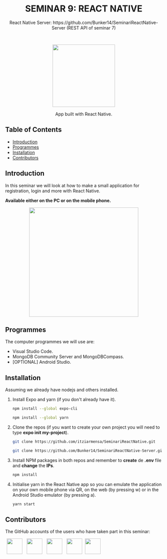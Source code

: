 <h1 align="center"> SEMINAR 9: REACT NATIVE </h1> 
<p align="center"> React Native Server: https://github.com/Bunker14/SeminariReactNative-Server (REST API of seminar 7) </p> <br>

<p align="center">
    <img src="https://user-images.githubusercontent.com/50048787/228508119-3a79aea6-2631-43df-a3d9-d87c97b7c52b.png" width="200">
</p>

<p align="center">
  App built with React Native.
</p>

## Table of Contents

- [Introduction](#introduction)
- [Programmes](#programmes)
- [Installation](#installation)
- [Contributors](#contributors)

<!-- END doctoc generated TOC please keep comment here to allow auto update -->

## Introduction

In this seminar we will look at how to make a small application for registration, login and more with React Native.

**Available either on the PC or on the mobile phone.**

<p align="center">
  <img src = "https://user-images.githubusercontent.com/50048787/228069754-4fa0d8cb-a870-438e-b1ec-a59e2f1b23be.png" width=350>
</p>

## Programmes

The computer programmes we will use are:

* Visual Studio Code.
* MongoDB Community Server and MongoDBCompass.
* [OPTIONAL] Android Studio.

## Installation

Assuming we already have nodejs and others installed.

1. Install Expo and yarn (if you don't already have it).
   ```sh
   npm install --global expo-cli
   ```
      ```sh
   npm install --global yarn
   ```
   
2. Clone the repos (if you want to create your own project you will need to type **expo init my-project**).
   ```sh
   git clone https://github.com/itziarmensa/SeminariReactNative.git
   ```
      ```sh
   git clone https://github.com/Bunker14/SeminariReactNative-Server.git
   ```
3. Install NPM packages in both repos and remember to **create** de **.env** file and **change** the **IPs**.
   ```sh
   npm install
   ```
4. Initialise yarn in the React Native app so you can emulate the application on your own mobile phone via QR, on the web (by pressing w) or in the Android Studio emulator (by pressing a).
   ```sh
   yarn start
   ```

## Contributors

The GitHub accounts of the users who have taken part in this seminar:

<a href="https://github.com/oscarboullosa" target="_blank"><img src="https://user-images.githubusercontent.com/50048787/228076553-bf7fcfff-bfce-42ce-b0c6-8562fcbd41be.png" width="50" hspace="5"></a>
<a href="https://github.com/InesMasllorens" target="_blank"><img src="https://user-images.githubusercontent.com/50048787/228076784-5bbdfdee-b05e-4cde-930a-b4cebedc5c87.png" width="50" hspace="5"></a>
<a href="https://github.com/itziarmensa" target="_blank"><img src="https://user-images.githubusercontent.com/50048787/228076869-f3624f84-4700-47f8-a6cd-3278c0b07d7a.png" width="50" hspace="5"></a>
<a href="https://github.com/Bunker14" target="_blank"><img src="https://user-images.githubusercontent.com/50048787/228076880-968d06cf-7d0a-435b-9fcc-d11d176dfa16.jpg" width="50" hspace="5"></a>
<a href="https://github.com/ad-qu" target="_blank"><img src="https://user-images.githubusercontent.com/50048787/228076884-d22191dd-45c1-4e65-bd21-a9e02819e750.jpg" width="50"></a>
